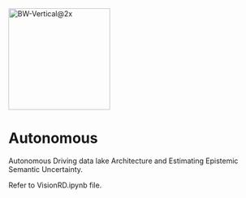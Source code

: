 <img width="200" alt="BW-Vertical@2x" src="https://user-images.githubusercontent.com/82400819/204512989-ddc3c9b9-f7d2-4f6f-b16b-42c51932f686.png">

# Autonomous

Autonomous Driving data lake Architecture and Estimating Epistemic Semantic Uncertainty.

Refer to VisionRD.ipynb file.
